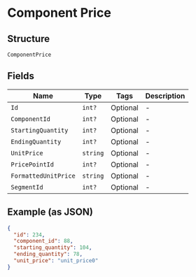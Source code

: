 
# Component Price

## Structure

`ComponentPrice`

## Fields

| Name | Type | Tags | Description |
|  --- | --- | --- | --- |
| `Id` | `int?` | Optional | - |
| `ComponentId` | `int?` | Optional | - |
| `StartingQuantity` | `int?` | Optional | - |
| `EndingQuantity` | `int?` | Optional | - |
| `UnitPrice` | `string` | Optional | - |
| `PricePointId` | `int?` | Optional | - |
| `FormattedUnitPrice` | `string` | Optional | - |
| `SegmentId` | `int?` | Optional | - |

## Example (as JSON)

```json
{
  "id": 234,
  "component_id": 88,
  "starting_quantity": 104,
  "ending_quantity": 78,
  "unit_price": "unit_price0"
}
```

